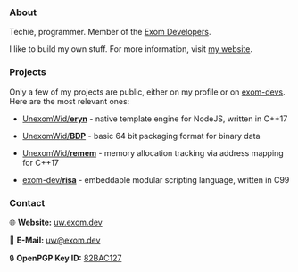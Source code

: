 ### About

Techie, programmer. Member of the [Exom Developers](https://github.com/exom-dev).

I like to build my own stuff. For more information, visit [my website](https://uw.exom.dev).

### Projects

Only a few of my projects are public, either on my profile or on [exom-devs](https://github.com/exom-dev). Here are the most relevant ones:

- [UnexomWid/**eryn**](https://github.com/UnexomWid/eryn) - native template engine for NodeJS, written in C++17

- [UnexomWid/**BDP**](https://github.com/UnexomWid/BDP) - basic 64 bit packaging format for binary data

- [UnexomWid/**remem**](https://github.com/UnexomWid/remem) - memory allocation tracking via address mapping for C++17

- [exom-dev/**risa**](https://github.com/exom-dev/risa) - embeddable modular scripting language, written in C99

### Contact

:globe_with_meridians: **Website:** [uw.exom.dev](https://uw.exom.dev)

:e-mail: **E-Mail:** uw@exom.dev

:lock: **OpenPGP Key ID:** [82BAC127](https://keys.openpgp.org/vks/v1/by-fingerprint/E323044C5430C7FFFCF2EFF272822BB582BAC127)
